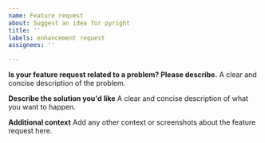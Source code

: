 ```yaml
---
name: Feature request
about: Suggest an idea for pyright
title: ''
labels: enhancement request
assignees: ''

---
```


**Is your feature request related to a problem? Please describe.**
A clear and concise description of the problem.

**Describe the solution you'd like**
A clear and concise description of what you want to happen.

**Additional context**
Add any other context or screenshots about the feature request here.
